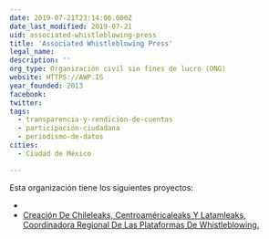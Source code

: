 ```yaml
---
date: 2019-07-21T23:14:06.000Z
date_last_modified: 2019-07-21
uid: associated-whistleblowing-press
title: 'Associated Whistleblowing Press'
legal_name: 
description: ''
org_type: Organización civil sin fines de lucro (ONG)
website: HTTPS://AWP.IS
year_founded: 2013
facebook: 
twitter: 
tags:
  - transparencia-y-rendicion-de-cuentas
  - participación-ciudadana
  - periodismo-de-datos
cities: 
  - Ciudad de México

---
```


Esta organización tiene los siguientes proyectos:

- [](/proyectos/creacion-de-chileleaks-centroamericaleaks-y-latamleaks-coordinadora-regional-de-las-plataformas-de-whistleblowing)
- [Creación De Chileleaks, Centroaméricaleaks Y  Latamleaks, Coordinadora Regional De Las Plataformas De Whistleblowing.](/proyectos/creacion-de-chileleaks-centroamericaleaks-y-latamleaks-coordinadora-regional-de-las-plataformas-de-whistleblowing)
